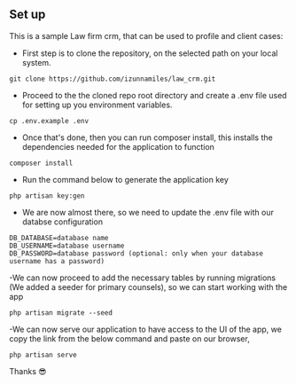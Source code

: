 ## Set up

This is a sample Law firm crm, that can be used to profile and client cases:

- First step is to clone the repository, on the selected path on your local system.
```
git clone https://github.com/izunnamiles/law_crm.git
```
- Proceed to the the cloned repo root directory and create a .env file used for setting up you environment variables.

```
cp .env.example .env
```

- Once that's done, then you can run composer install, this installs the dependencies needed for the application to function

```
composer install
```
- Run the command below to generate the application key

```
php artisan key:gen
```

- We are now almost there, so we need to update the .env file with our databse configuration

```
DB_DATABASE=database name
DB_USERNAME=database username
DB_PASSWORD=database password (optional: only when your database username has a password)
```

-We can now proceed to add the necessary tables by running migrations (We added a seeder for primary counsels), so we can start working with the app

```
php artisan migrate --seed
```

-We can now serve our application to have access to the UI of the app, we copy the link from the below command and paste on our browser, 

```
php artisan serve
```

Thanks :sunglasses:
